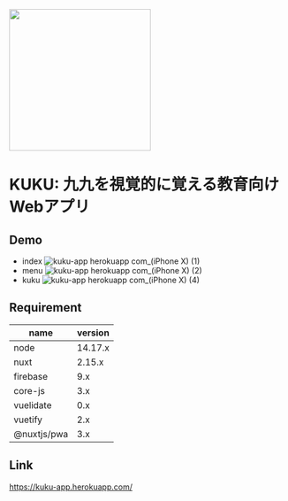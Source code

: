 <img src="https://user-images.githubusercontent.com/67136466/166087357-6d2b873f-66d8-4513-9bdb-455e825e46de.svg" width="256px">

# KUKU: 九九を視覚的に覚える教育向けWebアプリ
## Demo
- index
![kuku-app herokuapp com_(iPhone X) (1)](https://user-images.githubusercontent.com/67136466/166092268-4be0d95c-640e-4d96-bafe-5259dc5a1e66.png)
- menu
![kuku-app herokuapp com_(iPhone X) (2)](https://user-images.githubusercontent.com/67136466/166092277-a82ad771-5e37-43d9-8e11-3e8ebc66088c.png)
- kuku
![kuku-app herokuapp com_(iPhone X) (4)](https://user-images.githubusercontent.com/67136466/166092295-182543ca-c3a4-41a2-bebd-5b5c70a3a4c7.png)

## Requirement
|name|version|
|-------------|-------------|
|node|14.17.x|
|nuxt|2.15.x|
|firebase |9.x|
|core-js|3.x|
|vuelidate|0.x|
|vuetify|2.x|
|@nuxtjs/pwa|3.x|

## Link
https://kuku-app.herokuapp.com/
